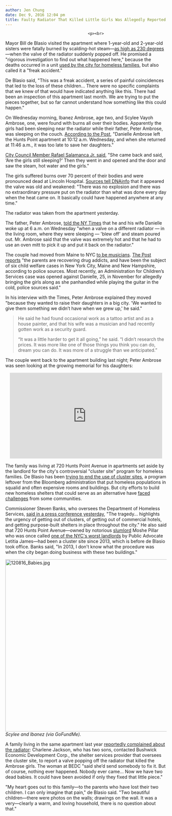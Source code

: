 ```yaml
---
author: Jen Chung
date: Dec 9, 2016 12:04 pm
title: Faulty Radiator That Killed Little Girls Was Allegedly Reported Last Year
---
```


	
										<p><br>
Mayor Bill de Blasio visited the apartment where 1-year-old and 2-year-old sisters were fatally burned by scalding-hot steam&#x2014;<a href="https://web.archive.org/web/20171016013556/http://abc7ny.com/news/investigation-into-cause-of-bronx-radiator-steam-blast-that-killed-two-kids/1645983/">as high as 230 degrees</a>&#x2014;when the valve of the radiator suddenly popped off. He promised a &quot;rigorous investigation to find out what happened here,&quot; because the deaths occurred in a unit <a href="https://web.archive.org/web/20171016013556/http://gothamist.com/2016/12/08/worst_landlord_radiator_deaths.php">used by the city for homeless families</a>, but also called it a &quot;freak accident.&quot;</p>

<p>De Blasio said, &quot;This was a freak accident, a series of painful coincidences that led to the loss of these children... There were no specific complaints that we knew of that would have indicated anything like this. There had been an inspection of this apartment last month. We are trying to put the pieces together, but so far cannot understand how something like this could happen.&quot;</p>

<p>On Wednesday morning, Ibanez Ambrose, age two, and Scylee Vayoh Ambrose, one, were found with burns all over their bodies. Apparently the girls had been sleeping near the radiator while their father, Peter Ambrose, was sleeping on the couch. <a href="https://web.archive.org/web/20171016013556/http://nypost.com/2016/12/08/baby-sisters-burned-to-death-were-sleeping-next-to-radiator-that-exploded/">According to the Post</a>, &quot;Danielle Ambrose left the Hunts Point apartment at 10:12 a.m. Wednesday, and when she returned at 11:46 a.m., it was too late to save her daughters.&quot;</p>

<p><a href="https://web.archive.org/web/20171016013556/http://nypost.com/2016/12/08/baby-sisters-burned-to-death-were-sleeping-next-to-radiator-that-exploded/">City Council Member Rafael Salamanca Jr. said</a>, &quot;She came back and said, &#x2018;Are the girls still sleeping?&#x2019; Then they went in and opened and the door and saw the steam, hot water and the girls.&quot;</p>

<p>The girls suffered burns over 70 percent of their bodies and were pronounced dead at Lincoln Hospital. <a href="https://web.archive.org/web/20171016013556/https://www.dnainfo.com/new-york/20161208/hunts-point/radiator-deaths-scylee-vayoh-ambrose-ibanez-ambrose">Sources tell DNAinfo</a> that it appeared the valve was old and weakened: &quot;There was no explosion and there was no extraordinary pressure put on the radiator than what was done every day when the heat came on. It basically could have happened anywhere at any time.&quot;</p>

<p>The radiator was taken from the apartment yesterday.</p>

<p>The father, Peter Ambrose, <a href="https://web.archive.org/web/20171016013556/http://www.nytimes.com/2016/12/08/nyregion/toddlers-radiator-death.html">told the NY Times</a> that he and his wife Danielle woke up at 6 a.m. on Wednesday &quot;when a valve on a different radiator &#x2014; in the living room, where they were sleeping &#x2014; &apos;blew off&apos; and steam poured out. Mr. Ambrose said that the valve was extremely hot and that he had to use an oven mitt to pick it up and put it back on the radiator.&quot;</p>

<p>The couple had moved from Maine to NYC <a href="https://web.archive.org/web/20171016013556/https://www.dnainfo.com/new-york/20161207/hunts-point/danielle-ambrose-girls-killed-steam-social-media">to be musicians</a>. <a href="https://web.archive.org/web/20171016013556/http://nypost.com/2016/12/08/baby-sisters-burned-to-death-were-sleeping-next-to-radiator-that-exploded/"> The Post reports</a> &quot;the parents are recovering drug addicts, and have been the subject of six child welfare cases in New York City, Maine and New Hampshire, according to police sources. Most recently, an Administration for Children&#x2019;s Services case was opened against Danielle, 25, in November for allegedly bringing the girls along as she panhandled while playing the guitar in the cold, police sources said.&quot;</p>

<p>In his interview with the Times, Peter Ambrose explained they moved &quot;because they wanted to raise their daughters in a big city. &apos;We wanted to give them something we didn&#x2019;t have when we grew up,&apos; he said.&quot; </p><blockquote>He said he had found occasional work as a tattoo artist and as a house painter, and that his wife was a musician and had recently gotten work as a security guard.<p></p>

<p>&#x201C;It was a little harder to get it all going,&#x201D; he said. &#x201C;I didn&#x2019;t research the prices. It was more like one of those things you think you can do, dream you can do. It was more of a struggle than we anticipated.&#x201D;</p></blockquote>The couple went back to the apartment building last night; Peter Ambrose was seen looking at the growing memorial for his daughters:<p></p>

<div><center><iframe width="476" height="267" src="https://web.archive.org/web/20171016013556if_/http://abc7ny.com/video/embed/?pid=1647352" frameborder="0" allowfullscreen></iframe></center></div>

<p>The family was living at 720 Hunts Point Avenue in apartments set aside by the landlord for the city&apos;s controversial &quot;cluster site&quot; program for homeless families. De Blasio has been <a href="https://web.archive.org/web/20171016013556/http://gothamist.com/2016/01/04/homeless_cluster_site.php">trying to end the use of cluster sites</a>, a program leftover from the Bloomberg administration that put homeless populations in squalid and often expensive rooms and buildings. But city efforts to build new homeless shelters that could serve as an alternative have <a href="https://web.archive.org/web/20171016013556/http://gothamist.com/2016/10/10/post_181.php">faced challenges</a> from some communities. </p>

<p>Commissioner Steven Banks, who oversees the Department of Homeless Services, <a href="https://web.archive.org/web/20171016013556/http://gothamist.com/2016/12/09/radiator_explosion_cluster.php">said in a press conference yesterday</a>, &quot;The tragedy... highlights the urgency of getting out of clusters, of getting out of commercial hotels, and getting purpose-built shelters in place throughout the city.&quot; He also said that 720 Hunts Point Avenue&#x2014;owned by notorious <a href="https://web.archive.org/web/20171016013556/http://www.nydailynews.com/archives/news/caught-man-millions-misery-daily-news-exposes-incredible-story-king-new-york-slumlords-article-1.658234">slumlord</a> Moshe Pillar who was once called <a href="https://web.archive.org/web/20171016013556/http://gothamist.com/2015/11/25/worst_landlords_nyc_2015.php">one of the NYC&apos;s worst landlords</a> by Public Advocate Letitia James&#x2014;had been a cluster site since 2013, which is before de Blasio took office. Banks said, &quot;In 2013, I don&apos;t know what the procedure was when the city began doing business with these two buildings.&quot; </p>

<p><span class="mt-enclosure mt-enclosure-image" style="display: inline;"> </span></p><div class="image-none"> <img alt="120816_Babies.jpg" src="https://web.archive.org/web/20171016013556im_/http://gothamist.com/attachments/nyc_ewhitford/120816_Babies.jpg" width="640" height="536"> <br> <i> Scylee and Ibanez (via GoFundMe). </i></div> <p></p>

<p>A family living in the same apartment last year <a href="https://web.archive.org/web/20171016013556/http://www.nydailynews.com/new-york/bronx/bronx-radiator-killed-baby-girls-freak-accident-article-1.2903362">reportedly complained about the radiator</a>: Charlene Jackson, who has two sons, contacted Bushwick Economic Development Corp., the shelter services provider that oversees the cluster site, to report a valve popping off the radiator that killed the Ambrose girls. The woman at BEDC &quot;said she&#x2019;d send somebody to fix it. But of course, nothing ever happened. Nobody ever came... Now we have two dead babies. It could have been avoided if only they fixed that little piece.&quot; </p>

<p>&quot;My heart goes out to this family&#x2014;to the parents who have lost their two children. I can only imagine that pain,&quot; de Blasio said. &quot;Two beautiful children&#x2014;there were photos on the walls; drawings on the wall. It was a very&#x2014;clearly a warm, and loving household, there is no question about that.&quot;</p>					
										
									
				